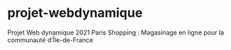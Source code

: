 # projet-webdynamique

Projet Web dynamique 2021
Paris Shopping : Magasinage en ligne pour la communauté d’Île-de-France